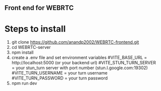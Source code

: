 ## Front end for WEBRTC

# Steps to install
1. git clone https://github.com/anandp2002/WEBRTC-frontend.git
2. cd WEBRTC-server
3. npm install
4. create a .env file and set environment variables
    #VITE_BASE_URL = http://localhost:5000 (or your backend url)
    #VITE_STUN_TURN_SERVER = your stun_turn server with port number (stun.l.google.com:19302)
    #VITE_TURN_USERNAME = your turn username
    #VITE_TURN_PASSWORD = your turn password
6. npm run dev
